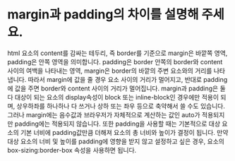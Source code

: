 # margin과 padding의 차이를 설명해 주세요.

html 요소의 content를 감싸는 테두리, 즉 border를 기준으로 margin은 바깥쪽 영역, padding은 안쪽 영역을 의미합니다. 
padding은 border 안쪽의 border와 content 사이의 여백을 나타내는 영역, margin은 border의 바깥의 주변 요소와의 거리를 나타냅니다. 
따라서 margin에 값을 줄 경우 요소 사이의 거리가 멀어지고, 반대로 padding에 값을 주면 border와 content 사이의 거리가 멀어집니다.
margin과 padding은 둘 다 대상이 되는 요소의 display속성이 block 또는 inline-block인 경우에만 적용이 되며, 상우하좌를 하나하나 다 쓰거나 상하 또는 좌우 등으로 축약해서 쓸 수도 있습니다.
그러나 margin에는 음수값과 브라우저가 자체적으로 계산하는 값인 auto가 적용되지만 padding에는 적용되지 않습니다.
또한 padding을 사용할 때는 기본적으로 대상 요소의 기본 너비에 padding값만큼 더해져 요소의 총 너비와 높이가 결정이 됩니다. 만약 대상 요소의 너비 및 높이를 padding에 영향을 받지 않고 설정하고 싶은 경우, 요소의 box-sizing:border-box 속성을 사용하면 됩니다.

 
